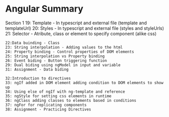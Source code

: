 # Angular Summary

Section 1
	19: Template - In typescript and external file (template and templateUrl)
	20: Styles - In typescript and external file (styles and styleUrls)
	21: Selector - Atribute, class or element to specify component (alike css)
	
	22:Data buinding - Class
  	23: String interpolation - Adding values to the html
	24: Property binding - Control properties of DOM elements
	25: String interpolation vs Property binding
	26: Event biding - Button triggering function
	29: Dual biding using ngModel in input and variable
	31: Assignment - Data biding

	32:Introduction to directives
	33: ngIf added in DOM element adding condition to DOM elements to show up
	34: Using else of ngIf with ng-template and reference
	35: ngStyle for setting css elements in runtime
	36: ngClass adding classes to elements based in conditions
	37: ngFor for replicating components
	38: Assignment - Practicing Directives

	